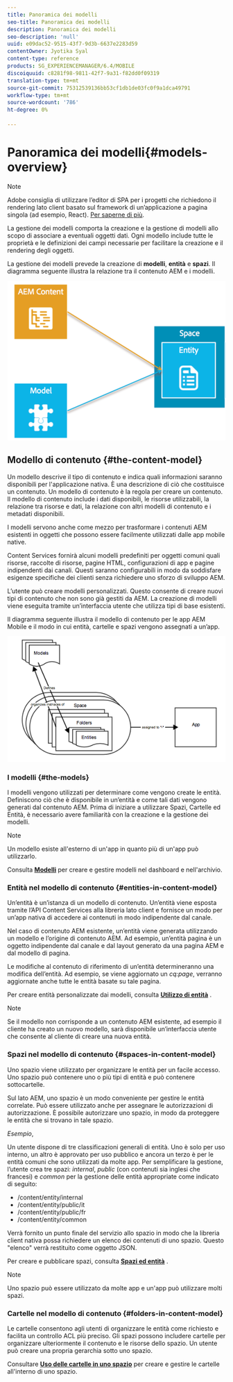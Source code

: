 ```yaml
---
title: Panoramica dei modelli
seo-title: Panoramica dei modelli
description: Panoramica dei modelli
seo-description: 'null'
uuid: e09dac52-9515-43f7-9d3b-6637e2283d59
contentOwner: Jyotika Syal
content-type: reference
products: SG_EXPERIENCEMANAGER/6.4/MOBILE
discoiquuid: c8281f98-9811-42f7-9a31-f82dd0f09319
translation-type: tm+mt
source-git-commit: 75312539136bb53cf1db1de03fc0f9a1dca49791
workflow-type: tm+mt
source-wordcount: '786'
ht-degree: 0%

---
```



# Panoramica dei modelli{#models-overview}

>[!NOTE]
>
>Adobe consiglia di utilizzare l’editor di SPA per i progetti che richiedono il rendering lato client basato sul framework di un’applicazione a pagina singola (ad esempio, React). [Per saperne di più](/help/sites-developing/spa-overview.md).

La gestione dei modelli comporta la creazione e la gestione di modelli allo scopo di associare a eventuali oggetti dati. Ogni modello include tutte le proprietà e le definizioni dei campi necessarie per facilitare la creazione e il rendering degli oggetti.

La gestione dei modelli prevede la creazione di **modelli**, **entità** e **spazi**. Il diagramma seguente illustra la relazione tra il contenuto AEM e i modelli.

![chlimage_1-81](assets/chlimage_1-81.png)

## Modello di contenuto {#the-content-model}

Un modello descrive il tipo di contenuto e indica quali informazioni saranno disponibili per l&#39;applicazione nativa. È una descrizione di ciò che costituisce un contenuto. Un modello di contenuto è la regola per creare un contenuto. Il modello di contenuto include i dati disponibili, le risorse utilizzabili, la relazione tra risorse e dati, la relazione con altri modelli di contenuto e i metadati disponibili.

I modelli servono anche come mezzo per trasformare i contenuti AEM esistenti in oggetti che possono essere facilmente utilizzati dalle app mobile native.

Content Services fornirà alcuni modelli predefiniti per oggetti comuni quali risorse, raccolte di risorse, pagine HTML, configurazioni di app e pagine indipendenti dai canali. Questi saranno configurabili in modo da soddisfare esigenze specifiche dei clienti senza richiedere uno sforzo di sviluppo AEM.

L’utente può creare modelli personalizzati. Questo consente di creare nuovi tipi di contenuto che non sono già gestiti da AEM. La creazione di modelli viene eseguita tramite un’interfaccia utente che utilizza tipi di base esistenti.

Il diagramma seguente illustra il modello di contenuto per le app AEM Mobile e il modo in cui entità, cartelle e spazi vengono assegnati a un’app.

![chlimage_1-82](assets/chlimage_1-82.png)

### I modelli {#the-models}

I modelli vengono utilizzati per determinare come vengono create le entità. Definiscono ciò che è disponibile in un’entità e come tali dati vengono generati dal contenuto AEM. Prima di iniziare a utilizzare Spazi, Cartelle ed Entità, è necessario avere familiarità con la creazione e la gestione dei modelli.

>[!NOTE]
>
>Un modello esiste all&#39;esterno di un&#39;app in quanto più di un&#39;app può utilizzarlo.


Consulta **[Modelli](/help/mobile/administer-mobile-apps.md)** per creare e gestire modelli nel dashboard e nell&#39;archivio.

### Entità nel modello di contenuto {#entities-in-content-model}

Un’entità è un’istanza di un modello di contenuto. Un’entità viene esposta tramite l’API Content Services alla libreria lato client e fornisce un modo per un’app nativa di accedere ai contenuti in modo indipendente dal canale.

Nel caso di contenuto AEM esistente, un’entità viene generata utilizzando un modello e l’origine di contenuto AEM. Ad esempio, un’entità pagina è un oggetto indipendente dal canale e dal layout generato da una pagina AEM e dal modello di pagina.

Le modifiche al contenuto di riferimento di un’entità determineranno una modifica dell’entità. Ad esempio, se viene aggiornato un *cq:page*, verranno aggiornate anche tutte le entità basate su tale pagina.

Per creare entità personalizzate dai modelli, consulta **[Utilizzo di entità](/help/mobile/spaces-and-entities.md)** .

>[!NOTE]
>
>Se il modello non corrisponde a un contenuto AEM esistente, ad esempio il cliente ha creato un nuovo modello, sarà disponibile un’interfaccia utente che consente al cliente di creare una nuova entità.


### Spazi nel modello di contenuto {#spaces-in-content-model}

Uno spazio viene utilizzato per organizzare le entità per un facile accesso. Uno spazio può contenere uno o più tipi di entità e può contenere sottocartelle.

Sul lato AEM, uno spazio è un modo conveniente per gestire le entità correlate. Può essere utilizzato anche per assegnare le autorizzazioni di autorizzazione. È possibile autorizzare uno spazio, in modo da proteggere le entità che si trovano in tale spazio.

*Esempio*,

Un utente dispone di tre classificazioni generali di entità. Uno è solo per uso interno, un altro è approvato per uso pubblico e ancora un terzo è per le entità comuni che sono utilizzati da molte app. Per semplificare la gestione, l’utente crea tre spazi: *internal*, *public* (con contenuti sia inglesi che francesi) e *common* per la gestione delle entità appropriate come indicato di seguito:

* /content/entity/internal
* /content/entity/public/it
* /content/entity/public/fr
* /content/entity/common

Verrà fornito un punto finale del servizio allo spazio in modo che la libreria client nativa possa richiedere un elenco dei contenuti di uno spazio. Questo &quot;elenco&quot; verrà restituito come oggetto JSON.

Per creare e pubblicare spazi, consulta **[Spazi ed entità](/help/mobile/spaces-and-entities.md)** .

>[!NOTE]
>
>Uno spazio può essere utilizzato da molte app e un&#39;app può utilizzare molti spazi.

### Cartelle nel modello di contenuto {#folders-in-content-model}

Le cartelle consentono agli utenti di organizzare le entità come richiesto e facilita un controllo ACL più preciso. Gli spazi possono includere cartelle per organizzare ulteriormente il contenuto e le risorse dello spazio. Un utente può creare una propria gerarchia sotto uno spazio.

Consultare **[Uso delle cartelle in uno spazio](/help/mobile/spaces-and-entities.md)** per creare e gestire le cartelle all&#39;interno di uno spazio.

